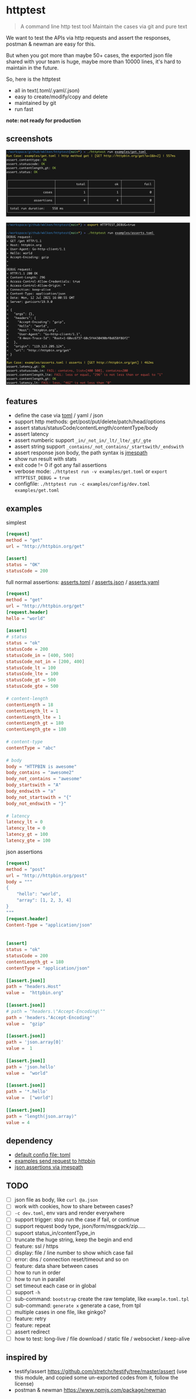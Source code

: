# httptest

> A command line http test tool
> Maintain the cases via git and pure text

We want to test the APIs via http requests and assert the responses, postman & newman are easy for this.

But when you got more than maybe 50+ cases, the exported json file shared with your team is huge, maybe more than 10000 lines, it's hard to maintain in the future.

So, here is the httptest

- all in text(.toml/.yaml/.json)
- easy to create/modify/copy and delete
- maintained by git
- run fast

**note: not ready for production**

## screenshots


![](./examples/screenshots/run.jpg)

![](./examples/screenshots/run_with_debug.jpg)


## features

- define the case via [toml](https://toml.io/en/) / yaml / json
- support http methods: get/post/put/delete/patch/head/options
- assert status/statusCode/contentLength/contentType/body
- assert latency
- assert numberic support `_in/_not_in/_lt/_lte/_gt/_gte`
- assert string support `_contains/_not_contains/_startswith/_endswith`
- assert response json body, the path syntax is [jmespath](https://jmespath.org/tutorial.html)
- show run result with stats
- exit code != 0 if got any fail assertions
- verbose mode: `./httptest run -v examples/get.toml` or `export HTTPTEST_DEBUG = true`
- configfile: `./httptest run -c examples/config/dev.toml examples/get.toml`
  
## examples

simplest

```toml
[request]
method = "get"
url = "http://httpbin.org/get"

[assert]
status = "OK"
statusCode = 200
```

full normal assertions: [asserts.toml](./examples/asserts.toml) / [asserts.json](./examples/asserts.json) / [asserts.yaml](./examples/asserts.yaml)

```toml
[request]
method = "get"
url = "http://httpbin.org/get"
[request.header]
hello = "world"

[assert]
# status
status = "ok"
statusCode = 200
statusCode_in = [400, 500]
statusCode_not_in = [200, 400]
statusCode_lt = 100
statusCode_lte = 100
statusCode_gt = 500
statusCode_gte = 500

# content-length
contentLength = 18
contentLength_lt = 1
contentLength_lte = 1
contentLength_gt = 180
contentLength_gte = 180

# content-type
contentType = "abc"

# body
body = "HTTPBIN is awesome"
body_contains = "awesome2"
body_not_contains = "awesome"
body_startswith = "A"
body_endswith = "a"
body_not_startswith = "{"
body_not_endswith = "}"

# latency
latency_lt = 0
latency_lte = 0
latency_gt = 100
latency_gte = 100
```

json assertions

```toml
[request]
method = "post"
url = "http://httpbin.org/post"
body = """
{
    "hello": "world",
    "array": [1, 2, 3, 4]
}
"""
[request.header]
Content-Type = "application/json"


[assert]
status = "ok"
statusCode = 200
contentLength_gt = 180
contentType = "application/json"

[[assert.json]]
path = "headers.Host"
value =  "httpbin.org"

[[assert.json]]
# path = "headers.\"Accept-Encoding\""
path = 'headers."Accept-Encoding"'
value =  "gzip"

[[assert.json]]
path = 'json.array[0]'
value =  1

[[assert.json]]
path = 'json.hello'
value =  "world"

[[assert.json]]
path = '*.hello'
value =  ["world"]

[[assert.json]]
path = "length(json.array)"
value = 4
```

## dependency

- [default config file: toml](https://toml.io/en/)
- [examples send request to httpbin](http://httpbin.org/)
- [json assertions via jmespath](https://jmespath.org/tutorial.html)

## TODO

- [ ] json file as body, like `curl @a.json`
- [ ] work with cookies, how to share between cases?
- [ ] `-c dev.toml`, env vars and render everywhere
- [ ] support trigger: stop run the case if fail, or continue
- [ ] support request body type, json/form/msgpack/zip.....
- [ ] supoort status_in/contentType_in
- [ ] truncate the huge string, keep the begin and end
- [ ] feature: ssl / https
- [ ] display: file / line number to show which case fail
- [ ] error: dns / connection reset/timeout and so on
- [ ] feature: data share between cases
- [ ] how to run in order
- [ ] how to run in parallel
- [ ] set timeout each case or in global
- [ ] support `-h`
- [ ] sub-command: `bootstrap` create the raw template, like `example.toml.tpl`
- [ ] sub-command: `generate x` generate a case, from tpl
- [ ] multiple cases in one file, like ginkgo?
- [ ] feature: retry
- [ ] feature: repeat
- [ ] assert redirect
- [ ] how to test: long-live / file download / static file / websocket / keep-alive

## inspired by

- testify/assert https://github.com/stretchr/testify/tree/master/assert (use this module, and copied some un-exported codes from it, follow the license)
- postman & newman https://www.npmjs.com/package/newman
